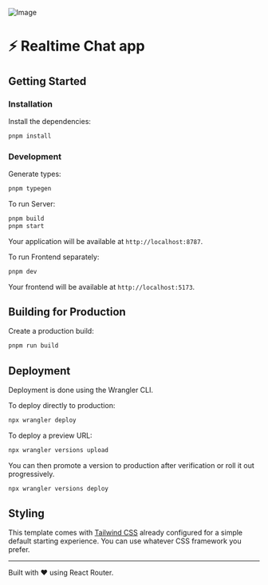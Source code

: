 ![Image](https://github.com/user-attachments/assets/3e3c763f-24c8-47b7-966d-8421eee19b2b)

# ⚡️ Realtime Chat app 

## Getting Started

### Installation

Install the dependencies:

```bash
pnpm install
```

### Development

Generate types:

```bash
pnpm typegen
```

To run Server:

```bash
pnpm build
pnpm start
```

Your application will be available at `http://localhost:8787`.

To run Frontend separately:

```sh
pnpm dev
```

Your frontend will be available at `http://localhost:5173`.

## Building for Production

Create a production build:

```bash
pnpm run build
```

## Deployment

Deployment is done using the Wrangler CLI.

To deploy directly to production:

```sh
npx wrangler deploy
```

To deploy a preview URL:

```sh
npx wrangler versions upload
```

You can then promote a version to production after verification or roll it out progressively.

```sh
npx wrangler versions deploy
```

## Styling

This template comes with [Tailwind CSS](https://tailwindcss.com/) already configured for a simple default starting experience. You can use whatever CSS framework you prefer.

---

Built with ❤️ using React Router.
